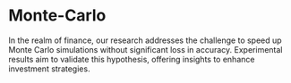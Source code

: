 # Monte-Carlo
In the realm of finance, our research addresses the challenge to speed up Monte Carlo simulations without significant loss in accuracy.   Experimental results aim to validate this hypothesis, offering insights to enhance investment strategies.
